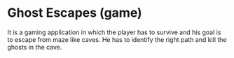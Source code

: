 # Ghost Escapes (game)
It is a gaming application in which the player has to survive and his goal is to escape from maze like caves. He has to identify the right path and kill the ghosts in the cave.
